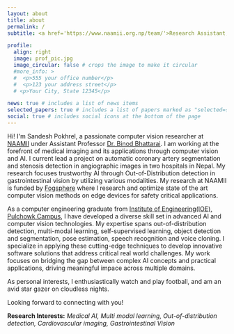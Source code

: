 ```yaml
---
layout: about
title: about
permalink: /
subtitle: <a href='https://www.naamii.org.np/team/'>Research Assistant, NAAMII</a> || <a href="https://fogsphere.com/">Computer Vision Engineer, Fogsphere</a>

profile:
  align: right
  image: prof_pic.jpg
  image_circular: false # crops the image to make it circular
  #more_info: >
  #  <p>555 your office number</p>
  #  <p>123 your address street</p>
  # <p>Your City, State 12345</p>

news: true # includes a list of news items
selected_papers: true # includes a list of papers marked as "selected={true}"
social: true # includes social icons at the bottom of the page
---
```

<!-- 
Write your biography here. Tell the world about yourself. Link to your favorite [subreddit](http://reddit.com). You can put a picture in, too. The code is already in, just name your picture `prof_pic.jpg` and put it in the `img/` folder.

Put your address / P.O. box / other info right below your picture. You can also disable any of these elements by editing `profile` property of the YAML header of your `_pages/about.md`. Edit `_bibliography/papers.bib` and Jekyll will render your [publications page](/al-folio/publications/) automatically.

Link to your social media connections, too. This theme is set up to use [Font Awesome icons](https://fontawesome.com/) and [Academicons](https://jpswalsh.github.io/academicons/), like the ones below. Add your Facebook, Twitter, LinkedIn, Google Scholar, or just disable all of them. -->
Hi! I'm Sandesh Pokhrel, a passionate computer vision researcher at [NAAMII](https://www.naamii.org.np/) under Assistant Professor [Dr. Binod Bhattarai](https://scholar.google.com/citations?user=PDEi58sAAAAJ). I am working at the forefront of medical imaging and its applications through computer vision and AI. I current lead a project on automatic coronary artery segmentation and stenosis detection in angiographic images in two hospitals in Nepal. My research focuses trustworthy AI through Out-of-Distribution detection in gastrointestinal vision by utilizing various modalities. My research at NAAMII is funded by [Fogsphere](https://fogsphere.com/) where I research and optimize state of the art computer vision methods on edge devices for safety critical applications.

As a computer engineering graduate from [Institute of Engineering(IOE), Pulchowk Campus](https://pcampus.edu.np/), I have developed a diverse skill set in advanced AI and computer vision technologies. My expertise spans out-of-distribution detection, multi-modal learning, self-supervised learning, object detection and segmentation, pose estimation, speech recognition and voice cloning. I specialize in applying these cutting-edge techniques to develop innovative software solutions that address critical real world challenges. My work focuses on bridging the gap between complex AI concepts and practical applications, driving meaningful impace across multiple domains.

As personal interests, I enthusiastically watch and play football, and am an avid star gazer on cloudless nights.

Looking forward to connecting with you!

**Research Interests:** *Medical AI, Multi modal learning, Out-of-distribution detection, Cardiovascular imaging, Gastrointestinal Vision*